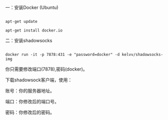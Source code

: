 一：安装Docker (Ubuntu)



```

apt-get update

apt-get install docker.io

```





二：安装shadowsocks



```

docker run -it -p 7878:431 -e "password=docker" -d kelvv/shadowsocks-img

```



你只需要修改端口(7878),密码(docker)。



下载shadowsock客户端，使用：

账号：你的服务器地址。

端口：你修改后的端口号。

密码：你修改后的密码。
